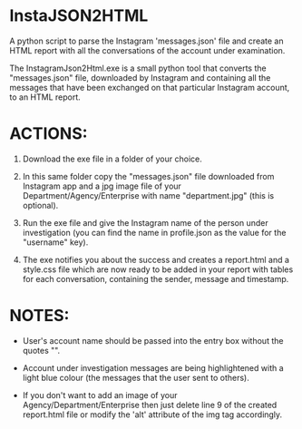 # InstaJSON2HTML
A python script to parse the Instagram 'messages.json' file and create an HTML report with all the conversations of the account under examination. 

The InstagramJson2Html.exe is a small python tool that converts the "messages.json" file, downloaded by Instagram and containing all the messages that have been exchanged on that particular Instagram account, to an HTML report.

# ACTIONS:
1. Download the exe file in a folder of your choice.

2. In this same folder copy the "messages.json" file downloaded from Instagram app and a jpg image file of your Department/Agency/Enterprise with name "department.jpg" (this is optional).

3. Run the exe file and give the Instagram name of the person under investigation (you can find the name in profile.json as the value for the "username" key).

4. The exe notifies you about the success and creates a report.html and a style.css file which are now ready to be added in your report with tables for each conversation, containing the sender, message and timestamp. 

# NOTES:
- User's account name should be passed into the entry box without the quotes "".

- Account under investigation messages are being highlightened with a light blue colour (the messages that the user sent to others).

- If you don't want to add an image of your Agency/Department/Enterprise then just delete line 9 of the created report.html file or modify the 'alt' attribute of the img tag accordingly.   
